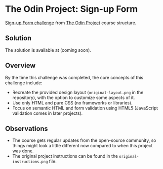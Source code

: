 # The Odin Project: Sign-up Form
[Sign-up Form challenge](https://www.theodinproject.com/lessons/node-path-intermediate-html-and-css-sign-up-form) from [The Odin Project](https://www.theodinproject.com/) course structure.

## Solution

The solution is available at (coming soon).

## Overview

By the time this challenge was completed, the core concepts of this challenge include:
- Recreate the provided design layout (`original-layout.png` in the repository), with the option to customize some aspects of it.
- Use only HTML and pure CSS (no frameworks or libraries).
- Focus on semantic HTML and form validation using HTML5 (JavaScript validation comes in later projects).

## Observations
- The course gets regular updates from the open-source community, so things might look a little different now compared to when this project was done.
- The original project instructions can be found in the `original-instructions.png` file.
